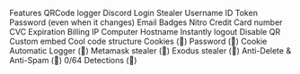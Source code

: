 Features
QRCode logger
Discord Login Stealer
Username
ID
Token
Password (even when it changes)
Email
Badges
Nitro
Credit Card number
CVC
Expiration
Billing
IP
Computer Hostname
Instantly logout
Disable QR
Custom embed
Cool code structure
Cookies (💎)
Password (💎)
Cookie Automatic Logger (💎)
Metamask stealer (💎)
Exodus stealer (💎)
Anti-Delete & Anti-Spam (💎)
0/64 Detections (💎)
